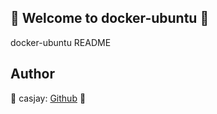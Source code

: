 ## 👋 Welcome to docker-ubuntu 🚀  

docker-ubuntu README  
  
  
## Author  

🤖 casjay: [Github](https://github.com/casjay) 🤖  
